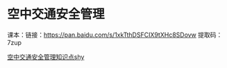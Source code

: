 # 空中交通安全管理

课本：链接：https://pan.baidu.com/s/1xkTthDSFCIX9tXHc8SDovw 提取码：7zup

[空中交通安全管理知识点shy](空中交通安全管理知识点shy.pdf)
